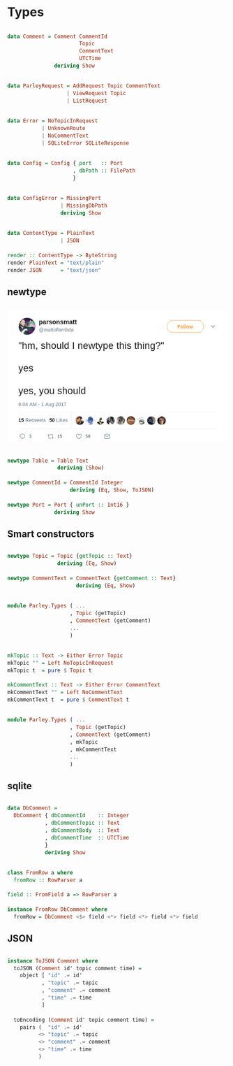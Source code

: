 # Types

##

<!--
Haskell is renowned for its type system. Rather than get in the way, it:

 - Models the domain
 - Prevents certain classes of errors
 - Reduces the number of possible programs
 - Documents our code
-->

```haskell
data Comment = Comment CommentId
                       Topic
                       CommentText
                       UTCTime
               deriving Show
```

<!--
Note that each component of our product has a meaningful type. Haskell makes it
easy and convenient to do this.
-->

##

```haskell
data ParleyRequest = AddRequest Topic CommentText
                   | ViewRequest Topic
                   | ListRequest
```

<!--
 - Correspondance to our spec.
 - Compare to the universe of strings or an open inheritance hierarchy.
 - Exhaustive pattern matches
-->

##

```haskell
data Error = NoTopicInRequest
           | UnknownRoute
           | NoCommentText
           | SQLiteError SQLiteResponse
```

<!--
 - SQLiteResponse comes from sqlite-simple-errors - wrap it up for our app
 - All of our application errors in one place.
 - Compilers stops us adding a new one and not handling it
-->

##

```haskell
data Config = Config { port   :: Port
                     , dbPath :: FilePath
                     }
```

##

```haskell
data ConfigError = MissingPort
                 | MissingDbPath
                 deriving Show
```

##

```haskell
data ContentType = PlainText
                 | JSON

render :: ContentType -> ByteString
render PlainText = "text/plain"
render JSON      = "text/json"
```

<!--
Foreshadowing - responses take the content type header as a ByteString.
Once again, we care about two content types, not the infinite universe of strings, so lock it down with a sum type.
-->

## newtype

##

<img alt="If you're asking whether you should newtype, you should newtype"
     src="images/newtype.png" />

<!--
https://twitter.com/mattoflambda/status/892113796927324160

 - Not an alias - a whole new type that fails to type check
 - Prevents mistakes by allowing the type system to tell us when we're using the wrong `Text`
 - acts as documentation
 - Wrapper disappears at compile time
-->

##

```haskell
newtype Table = Table Text
                deriving (Show)

newtype CommentId = CommentId Integer
                    deriving (Eq, Show, ToJSON)

newtype Port = Port { unPort :: Int16 }
               deriving Show
```

## Smart constructors

##

```haskell
newtype Topic = Topic {getTopic :: Text}
                deriving (Eq, Show)

newtype CommentText = CommentText {getComment :: Text}
                      deriving (Eq, Show)
```

##

```haskell
module Parley.Types ( ...
                    , Topic (getTopic)
                    , CommentText (getComment)
                    ...
                    )
```

##

```haskell
mkTopic :: Text -> Either Error Topic
mkTopic "" = Left NoTopicInRequest
mkTopic t  = pure $ Topic t

mkCommentText :: Text -> Either Error CommentText
mkCommentText "" = Left NoCommentText
mkCommentText t  = pure $ CommentText t
```

##

```haskell
module Parley.Types ( ...
                    , Topic (getTopic)
                    , CommentText (getComment)
                    , mkTopic
                    , mkCommentText
                    ...
                    )
```

## sqlite

##

```haskell
data DbComment =
  DbComment { dbCommentId    :: Integer
            , dbCommentTopic :: Text
            , dbCommentBody  :: Text
            , dbCommentTime  :: UTCTime
            }
            deriving Show
```

<!--
Our database doesn't know about our types. So we use more clumsy representations, but
only at the edges of our system.
-->

##

```haskell
class FromRow a where
  fromRow :: RowParser a

field :: FromField a => RowParser a

instance FromRow DbComment where
  fromRow = DbComment <$> field <*> field <*> field <*> field
```

<!--
`field :: FromField a => Database.SQLite.Simple.Internal.RowParser a`

Each call to `field` _must_ correspond, in order, to fields returned by a query
-->

## JSON

##

```haskell
instance ToJSON Comment where
  toJSON (Comment id' topic comment time) =
    object [ "id" .= id'
           , "topic" .= topic
           , "comment" .= comment
           , "time" .= time
           ]

  toEncoding (Comment id' topic comment time) =
    pairs (  "id" .= id'
          <> "topic" .= topic
          <> "comment" .= comment
          <> "time" .= time
          )
```

<!--
Could have got these for free, but names would correspond to field names in
record - not as nice
-->

